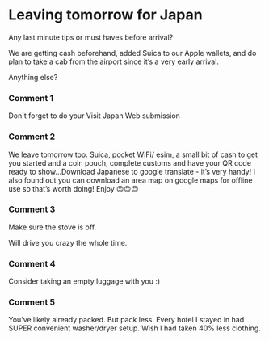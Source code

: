 # Leaving tomorrow for Japan

Any last minute tips or must haves before arrival? 

We are getting cash beforehand, added Suica to our Apple wallets, and do plan to take a cab from the airport since it’s a very early arrival. 

Anything else?

### Comment 1

Don't forget to do your Visit Japan Web submission

### Comment 2

We leave tomorrow too. Suica, pocket WiFi/ esim, a small bit of cash to get you started and a coin pouch, complete customs and have your QR code ready to show…Download Japanese to google translate - it’s very handy! I also found out you can download an area map on google maps for offline use so that’s worth doing! 
Enjoy 😌😌😌

### Comment 3

Make sure the stove is off.

Will drive you crazy the whole time.

### Comment 4

Consider taking an empty luggage with you :)

### Comment 5

You’ve likely already packed.  But pack less.  Every hotel I stayed in had SUPER convenient washer/dryer setup.    Wish I had taken 40% less clothing.

